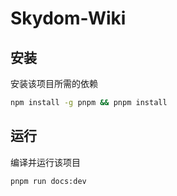 # Skydom-Wiki
## 安装

安装该项目所需的依赖

```bash
npm install -g pnpm && pnpm install
```


## 运行

编译并运行该项目

```bash
pnpm run docs:dev
```